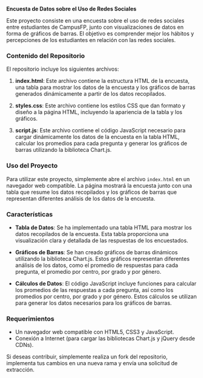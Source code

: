 **Encuesta de Datos sobre el Uso de Redes Sociales**

Este proyecto consiste en una encuesta sobre el uso de redes sociales entre estudiantes de CampusFP, junto con visualizaciones de datos en forma de gráficos de barras. El objetivo es comprender mejor los hábitos y percepciones de los estudiantes en relación con las redes sociales.

### Contenido del Repositorio

El repositorio incluye los siguientes archivos:

1. **index.html**: Este archivo contiene la estructura HTML de la encuesta, una tabla para mostrar los datos de la encuesta y los gráficos de barras generados dinámicamente a partir de los datos recopilados.

2. **styles.css**: Este archivo contiene los estilos CSS que dan formato y diseño a la página HTML, incluyendo la apariencia de la tabla y los gráficos.

3. **script.js**: Este archivo contiene el código JavaScript necesario para cargar dinámicamente los datos de la encuesta en la tabla HTML, calcular los promedios para cada pregunta y generar los gráficos de barras utilizando la biblioteca Chart.js.

### Uso del Proyecto

Para utilizar este proyecto, simplemente abre el archivo `index.html` en un navegador web compatible. La página mostrará la encuesta junto con una tabla que resume los datos recopilados y los gráficos de barras que representan diferentes análisis de los datos de la encuesta.

### Características

- **Tabla de Datos**: Se ha implementado una tabla HTML para mostrar los datos recopilados de la encuesta. Esta tabla proporciona una visualización clara y detallada de las respuestas de los encuestados.

- **Gráficos de Barras**: Se han creado gráficos de barras dinámicos utilizando la biblioteca Chart.js. Estos gráficos representan diferentes análisis de los datos, como el promedio de respuestas para cada pregunta, el promedio por centro, por grado y por género.

- **Cálculos de Datos**: El código JavaScript incluye funciones para calcular los promedios de las respuestas a cada pregunta, así como los promedios por centro, por grado y por género. Estos cálculos se utilizan para generar los datos necesarios para los gráficos de barras.

### Requerimientos

- Un navegador web compatible con HTML5, CSS3 y JavaScript.
- Conexión a Internet (para cargar las bibliotecas Chart.js y jQuery desde CDNs).


Si deseas contribuir, simplemente realiza un fork del repositorio, implementa tus cambios en una nueva rama y envía una solicitud de extracción.

